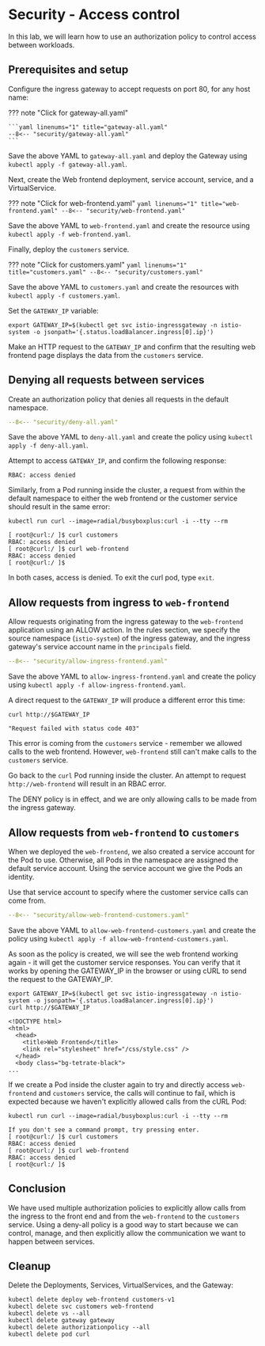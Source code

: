 # Security - Access control

In this lab, we will learn how to use an authorization policy to control access between workloads.

## Prerequisites and setup

Configure the ingress gateway to accept requests on port 80, for any host name:

??? note "Click for gateway-all.yaml"

    ```yaml linenums="1" title="gateway-all.yaml"
    --8<-- "security/gateway-all.yaml"
    ```

Save the above YAML to `gateway-all.yaml` and deploy the Gateway using `kubectl apply -f gateway-all.yaml`.

Next, create the Web frontend deployment, service account, service, and a VirtualService.

??? note "Click for web-frontend.yaml"
    ```yaml linenums="1" title="web-frontend.yaml"
    --8<-- "security/web-frontend.yaml"
    ```

Save the above YAML to `web-frontend.yaml` and create the resource using `kubectl apply -f web-frontend.yaml`.

Finally, deploy the `customers` service.

??? note "Click for customers.yaml"
    ```yaml linenums="1" title="customers.yaml"
    --8<-- "security/customers.yaml"
    ```

Save the above YAML to `customers.yaml` and create the resources with `kubectl apply -f customers.yaml`.

Set the `GATEWAY_IP` variable:

```shell
export GATEWAY_IP=$(kubectl get svc istio-ingressgateway -n istio-system -o jsonpath='{.status.loadBalancer.ingress[0].ip}')
```

Make an HTTP request to the `GATEWAY_IP` and confirm that the resulting web frontend page displays the data from the `customers` service.

## Denying all requests between services

Create an authorization policy that denies all requests in the default namespace.

```yaml linenums="1" title="deny-all.yaml"
--8<-- "security/deny-all.yaml"
```

Save the above YAML to `deny-all.yaml` and create the policy using `kubectl apply -f deny-all.yaml`.

Attempt to access `GATEWAY_IP`, and confirm the following response:

```console
RBAC: access denied
```

Similarly, from a Pod running inside the cluster, a request from within the default namespace to either the web frontend or the customer service should result in the same error:

```shell
kubectl run curl --image=radial/busyboxplus:curl -i --tty --rm
```

```shell
[ root@curl:/ ]$ curl customers
RBAC: access denied
[ root@curl:/ ]$ curl web-frontend
RBAC: access denied
[ root@curl:/ ]$
```

In both cases, access is denied. To exit the curl pod, type `exit`.

## Allow requests from ingress to `web-frontend`

Allow requests originating from the ingress gateway to the `web-frontend` application using an ALLOW action. In the rules section, we specify the source namespace (`istio-system`) of the ingress gateway, and the ingress gateway's service account name in the `principals` field.

```yaml linenums="1" title="allow-ingress-frontend.yaml"
--8<-- "security/allow-ingress-frontend.yaml"
```

Save the above YAML to `allow-ingress-frontend.yaml` and create the policy using `kubectl apply -f allow-ingress-frontend.yaml`.

A direct request to the `GATEWAY_IP` will produce a different error this time:

```shell
curl http://$GATEWAY_IP
```

```console
"Request failed with status code 403"
```

This error is coming from the `customers` service - remember we allowed calls to the web frontend. However, `web-frontend` still can't make calls to the `customers` service.

Go back to the `curl` Pod running inside the cluster.  An attempt to request `http://web-frontend` will result in an RBAC error.

The DENY policy is in effect, and we are only allowing calls to be made from the ingress gateway.

## Allow requests from `web-frontend` to `customers`

When we deployed the `web-frontend`, we also created a service account for the Pod to use. Otherwise, all Pods in the namespace are assigned the default service account.  Using the service account we give the Pods an identity.

Use that service account to specify where the customer service calls can come from.

```yaml linenums="1" title="allow-web-frontend-customers.yaml"
--8<-- "security/allow-web-frontend-customers.yaml"
```

Save the above YAML to `allow-web-frontend-customers.yaml` and create the policy using `kubectl apply -f allow-web-frontend-customers.yaml`.

As soon as the policy is created, we will see the web frontend working again - it will get the customer service responses. You can verify that it works by opening the GATEWAY_IP in the browser or using cURL to send the request to the GATEWAY_IP.

```shell
export GATEWAY_IP=$(kubectl get svc istio-ingressgateway -n istio-system -o jsonpath='{.status.loadBalancer.ingress[0].ip}')
curl http://$GATEWAY_IP
```

```console
<!DOCTYPE html>
<html>
  <head>
    <title>Web Frontend</title>
    <link rel="stylesheet" href="/css/style.css" />
  </head>
  <body class="bg-tetrate-black">
...
```

If we create a Pod inside the cluster again to try and directly access `web-frontend` and `customers` service, the calls will continue to fail, which is expected because we haven't explicitly allowed calls from the cURL Pod:

```shell
kubectl run curl --image=radial/busyboxplus:curl -i --tty --rm
```

```console
If you don't see a command prompt, try pressing enter.
[ root@curl:/ ]$ curl customers
RBAC: access denied
[ root@curl:/ ]$ curl web-frontend
RBAC: access denied
[ root@curl:/ ]$
```

## Conclusion

We have used multiple authorization policies to explicitly allow calls from the ingress to the front end and from the `web-frontend` to the `customers` service. Using a deny-all policy is a good way to start because we can control, manage, and then explicitly allow the communication we want to happen between services.

## Cleanup

Delete the Deployments, Services, VirtualServices, and the Gateway:

```shell
kubectl delete deploy web-frontend customers-v1
kubectl delete svc customers web-frontend
kubectl delete vs --all
kubectl delete gateway gateway
kubectl delete authorizationpolicy --all
kubectl delete pod curl
```
